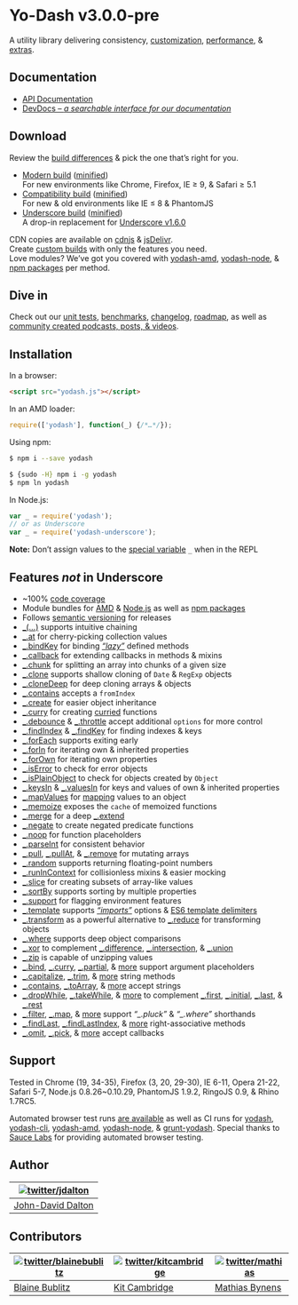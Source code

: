 # Yo-Dash v3.0.0-pre

A utility library delivering consistency, [customization](http://yodash.com/custom-builds), [performance](http://yodash.com/benchmarks), & [extras](http://yodash.com/#features).

## Documentation

* [API Documentation](http://yodash.com/docs)
* [DevDocs – *a searchable interface for our documentation*](http://devdocs.io/yodash/)

## Download

Review the [build differences](https://github.com/yodash/yodash/wiki/build-differences) & pick the one that’s right for you.

* [Modern build](https://raw.github.com/yodash/yodash/2.4.1/dist/yodash.js) ([minified](https://raw.github.com/yodash/yodash/2.4.1/dist/yodash.min.js))<br>
  For new environments like Chrome, Firefox, IE ≥ 9, & Safari ≥ 5.1
* [Compatibility build](https://raw.github.com/yodash/yodash/2.4.1/dist/yodash.compat.js) ([minified](https://raw.github.com/yodash/yodash/2.4.1/dist/yodash.compat.min.js))<br>
  For new & old environments like IE ≤ 8 & PhantomJS
* [Underscore build](https://raw.github.com/yodash/yodash/2.4.1/dist/yodash.underscore.js) ([minified](https://raw.github.com/yodash/yodash/2.4.1/dist/yodash.underscore.min.js))<br>
  A drop-in replacement for [Underscore v1.6.0](http://underscorejs.org/#1.6.0)

CDN copies are available on [cdnjs](http://cdnjs.com/libraries/yodash.js/) & [jsDelivr](http://www.jsdelivr.com/#!yodash).<br>
Create [custom builds](http://yodash.com/custom-builds) with only the features you need.<br>
Love modules? We’ve got you covered with [yodash-amd](https://github.com/yodash/yodash-amd/tree/2.4.1), [yodash-node](https://npmjs.org/package/yodash-node), & [npm packages](https://npmjs.org/browse/keyword/yodash-modularized) per method.

## Dive in

Check out our [unit tests](http://yodash.com/tests), [benchmarks](http://yodash.com/benchmarks), [changelog](https://github.com/yodash/yodash/wiki/Changelog), [roadmap](https://github.com/yodash/yodash/wiki/Roadmap), as well as [community created podcasts, posts, & videos](https://github.com/yodash/yodash/wiki/Resources).

## Installation

In a browser:

```html
<script src="yodash.js"></script>
```

In an AMD loader:

```js
require(['yodash'], function(_) {/*…*/});
```

Using npm:

```bash
$ npm i --save yodash

$ {sudo -H} npm i -g yodash
$ npm ln yodash
```

In Node.js:

```js
var _ = require('yodash');
// or as Underscore
var _ = require('yodash-underscore');
```

**Note:**
Don’t assign values to the [special variable](http://nodejs.org/api/repl.html#repl_repl_features) `_` when in the REPL

## Features *not* in Underscore

 * ~100% [code coverage](https://coveralls.io/r/yodash)
 * Module bundles for [AMD](https://github.com/yodash/yodash-amd/tree/2.4.1) & [Node.js](https://npmjs.org/package/yodash-node) as well as [npm packages](https://npmjs.org/browse/keyword/yodash-modularized)
 * Follows [semantic versioning](http://semver.org/) for releases
 * [_(…)](http://yodash.com/docs#_) supports intuitive chaining
 * [_.at](http://yodash.com/docs#at) for cherry-picking collection values
 * [_.bindKey](http://yodash.com/docs#bindKey) for binding [*“lazy”*](http://michaux.ca/articles/lazy-function-definition-pattern) defined methods
 * [_.callback](http://yodash.com/docs#createCallback) for extending callbacks in methods & mixins
 * [_.chunk](http://yodash.com/docs#chunk) for splitting an array into chunks of a given size
 * [_.clone](http://yodash.com/docs#clone) supports shallow cloning of `Date` & `RegExp` objects
 * [_.cloneDeep](http://yodash.com/docs#cloneDeep) for deep cloning arrays & objects
 * [_.contains](http://yodash.com/docs#contains) accepts a `fromIndex`
 * [_.create](http://yodash.com/docs#create) for easier object inheritance
 * [_.curry](http://yodash.com/docs#curry) for creating [curried](http://hughfdjackson.com/javascript/why-curry-helps/) functions
 * [_.debounce](http://yodash.com/docs#debounce) & [_.throttle](http://yodash.com/docs#throttle) accept additional `options` for more control
 * [_.findIndex](http://yodash.com/docs#findIndex) & [_.findKey](http://yodash.com/docs#findKey) for finding indexes & keys
 * [_.forEach](http://yodash.com/docs#forEach) supports exiting early
 * [_.forIn](http://yodash.com/docs#forIn) for iterating own & inherited properties
 * [_.forOwn](http://yodash.com/docs#forOwn) for iterating own properties
 * [_.isError](http://yodash.com/docs#isError) to check for error objects
 * [_.isPlainObject](http://yodash.com/docs#isPlainObject) to check for objects created by `Object`
 * [_.keysIn](http://yodash.com/docs#keysIn) & [_.valuesIn](http://yodash.com/docs#valuesIn) for keys and values of own & inherited properties
 * [_.mapValues](http://yodash.com/docs#mapValues) for [mapping](http://yodash.com/docs#map) values to an object
 * [_.memoize](http://yodash.com/docs#memoize) exposes the `cache` of memoized functions
 * [_.merge](http://yodash.com/docs#merge) for a deep [_.extend](http://yodash.com/docs#extend)
 * [_.negate](http://yodash.com/docs#negate) to create negated predicate functions
 * [_.noop](http://yodash.com/docs#noop) for function placeholders
 * [_.parseInt](http://yodash.com/docs#parseInt) for consistent behavior
 * [_.pull](http://yodash.com/docs#pull), [_.pullAt](http://yodash.com/docs#pullAt), & [_.remove](http://yodash.com/docs#remove) for mutating arrays
 * [_.random](http://yodash.com/docs#random) supports returning floating-point numbers
 * [_.runInContext](http://yodash.com/docs#runInContext) for collisionless mixins & easier mocking
 * [_.slice](http://yodash.com/docs#slice) for creating subsets of array-like values
 * [_.sortBy](http://yodash.com/docs#sortBy) supports sorting by multiple properties
 * [_.support](http://yodash.com/docs#support) for flagging environment features
 * [_.template](http://yodash.com/docs#template) supports [*“imports”*](http://yodash.com/docs#templateSettings_imports) options & [ES6 template delimiters](http://people.mozilla.org/~jorendorff/es6-draft.html#sec-literals-string-literals)
 * [_.transform](http://yodash.com/docs#transform) as a powerful alternative to [_.reduce](http://yodash.com/docs#reduce) for transforming objects
 * [_.where](http://yodash.com/docs#where) supports deep object comparisons
 * [_.xor](http://yodash.com/docs#xor) to complement [_.difference](http://yodash.com/docs#difference), [_.intersection](http://yodash.com/docs#intersection), & [_.union](http://yodash.com/docs#union)
 * [_.zip](http://yodash.com/docs#zip) is capable of unzipping values
 * [_.bind](http://yodash.com/docs#bind), [_.curry](http://yodash.com/docs#curry), [_.partial](http://yodash.com/docs#partial), &
   [more](http://yodash.com/docs  "_.bindKey, _.partialRight") support argument placeholders
 * [_.capitalize](http://yodash.com/docs#capitalize), [_.trim](http://yodash.com/docs#trim), &
   [more](http://yodash.com/docs "_.camelCase, _.endsWith, _.escapeRegExp, _.kebabCase, _.pad, _.padLeft, _.padRight, _.repeat, _.snakeCase, _.startsWith, _.trimLeft, _.trimRight, _.trunc") string methods
 * [_.contains](http://yodash.com/docs#contains), [_.toArray](http://yodash.com/docs#toArray), &
   [more](http://yodash.com/docs "_.at, _.countBy, _.every, _.filter, _.find, _.forEach, _.forEachRight, _.groupBy, _.invoke, _.map, _.max, _.min, _.pluck, _.reduce, _.reduceRight, _.reject, _.shuffle, _.size, _.some, _.sortBy, _.where") accept strings
 * [_.dropWhile](http://yodash.com/docs#dropWhile), [_.takeWhile](http://yodash.com/docs#takeWhile), &
   [more](http://yodash.com/docs "_.drop, _.dropRightWhile, _.take, _.takeRightWhile") to complement [_.first](http://yodash.com/docs#first), [_.initial](http://yodash.com/docs#initial), [_.last](http://yodash.com/docs#last), & [_.rest](http://yodash.com/docs#rest)
 * [_.filter](http://yodash.com/docs#filter), [_.map](http://yodash.com/docs#map), &
   [more](http://yodash.com/docs "_.countBy, _.every, _.find, _.findKey, _.findLast, _.findLastIndex, _.findLastKey, _.first, _.groupBy, _.initial, _.last, _.max, _.min, _.reject, _.rest, _.some, _.sortBy, _.sortedIndex, _.uniq") support *“_.pluck”* & *“_.where”* shorthands
 * [_.findLast](http://yodash.com/docs#findLast), [_.findLastIndex](http://yodash.com/docs#findLastIndex), &
   [more](http://yodash.com/docs "_.findLastKey, _.forEachRight, _.forInRight, _.forOwnRight, _.partialRight") right-associative methods
 * [_.omit](http://yodash.com/docs#omit), [_.pick](http://yodash.com/docs#pick), &
   [more](http://yodash.com/docs "_.assign, _.clone, _.cloneDeep, _.isEqual, _.merge") accept callbacks

## Support

Tested in Chrome (19, 34-35), Firefox (3, 20, 29-30), IE 6-11, Opera 21-22, Safari 5-7, Node.js 0.8.26~0.10.29, PhantomJS 1.9.2, RingoJS 0.9, & Rhino 1.7RC5.

Automated browser test runs [are available](https://saucelabs.com/u/yodash) as well as CI runs for [yodash](https://travis-ci.org/yodash/yodash/), [yodash-cli](https://travis-ci.org/yodash/yodash-cli/), [yodash-amd](https://travis-ci.org/yodash/yodash-amd/), [yodash-node](https://travis-ci.org/yodash/yodash-node/), & [grunt-yodash](https://travis-ci.org/yodash/grunt-yodash). Special thanks to [Sauce Labs](https://saucelabs.com/) for providing automated browser testing.

## Author

| [![twitter/jdalton](http://gravatar.com/avatar/299a3d891ff1920b69c364d061007043?s=70)](https://twitter.com/jdalton "Follow @jdalton on Twitter") |
|---|
| [John-David Dalton](http://allyoucanleet.com/) |

## Contributors

| [![twitter/blainebublitz](http://gravatar.com/avatar/ac1c67fd906c9fecd823ce302283b4c1?s=70)](https://twitter.com/blainebublitz "Follow @BlaineBublitz on Twitter") | [![twitter/kitcambridge](http://gravatar.com/avatar/6662a1d02f351b5ef2f8b4d815804661?s=70)](https://twitter.com/kitcambridge "Follow @kitcambridge on Twitter") | [![twitter/mathias](http://gravatar.com/avatar/24e08a9ea84deb17ae121074d0f17125?s=70)](https://twitter.com/mathias "Follow @mathias on Twitter") |
|---|---|---|
| [Blaine Bublitz](http://www.iceddev.com/) | [Kit Cambridge](http://kitcambridge.be/) | [Mathias Bynens](http://mathiasbynens.be/) |
